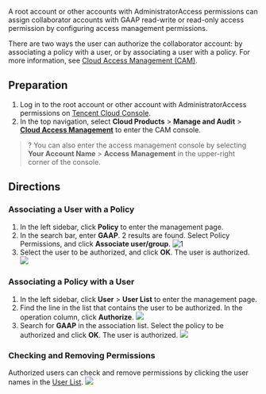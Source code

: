 A root account or other accounts with AdministratorAccess permissions can assign collaborator accounts with GAAP read-write or read-only access permission by configuring access management permissions.

There are two ways the user can authorize the collaborator account: by associating a policy with a user, or by associating a user with a policy. For more information, see [Cloud Access Management (CAM)](https://intl.cloud.tencent.com/document/product/598/10583).

## Preparation
1. Log in to the root account or other account with AdministratorAccess permissions on [Tencent Cloud Console](https://console.cloud.tencent.com/).
2. In the top navigation, select **Cloud Products** > **Manage and Audit** > **[Cloud Access Management](https://console.cloud.tencent.com/cam/policy)** to enter the CAM console.
>? You can also enter the access management console by selecting **Your Account Name** > **Access Management** in the upper-right corner of the console.

## Directions
### Associating a User with a Policy
1. In the left sidebar, click **Policy** to enter the management page.
2. In the search bar, enter **GAAP**. 2 results are found. Select Policy Permissions, and click **Associate user/group**.
![1](https://main.qcloudimg.com/raw/06fc88f33dbc935ca2b65948fb3343e3.png)
3. Select the user to be authorized, and click **OK**. The user is authorized.
![](https://main.qcloudimg.com/raw/cc41715cfe649f76ff15ae49bc3485a6.png)

### Associating a Policy with a User
1. In the left sidebar, click **User** > **User List** to enter the management page.
2. Find the line in the list that contains the user to be authorized. In the operation column, click **Authorize**.
![](https://main.qcloudimg.com/raw/64eccc12058f227c789a4153d92fddc6.png)
3. Search for **GAAP** in the association list. Select the policy to be authorized and click **OK**. The user is authorized.
![](https://main.qcloudimg.com/raw/7a602d2eefa9ed3ba69ca72df39616a7.png)

### Checking and Removing Permissions
Authorized users can check and remove permissions by clicking the user names in the [User List](https://console.cloud.tencent.com/cam).
![](https://main.qcloudimg.com/raw/0880fdaaef1f97acb7d0d2401ffdff43.png)
